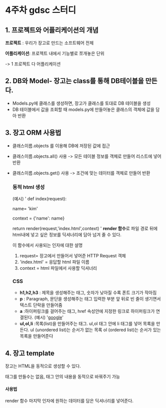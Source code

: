 # 4주차 gdsc 스터디

## 1. 프로젝트와 어플리케이션의 개념

**프로젝트** : 우리가 장고로 만드는 소프트웨어 전체

**어플리케이션**: 프로젝트 내에서 기능별로 쪼개놓은 단위

-> 1 프로젝트 다 어플리케이션

## 2. DB와 Model- 장고는 class를 통해 DB테이블을 만든다.

- Models.py에 클래스를 생성하면, 장고가 클래스를 토대로 DB 테이블을 생성
- DB 테이블에서 값을 조회할 때 models.py에 만들어놓은 클래스의 객체에 값을 담아 반환

## 3. 장고 ORM 사용법

- 클래스이름.objects 를 이용해 DB에 저장된 값에 접근

- 클래스이름.objects.all() 사용 ->
  모든 테이블 정보를 객체로 만들어 리스트에 넣어 반환
- 클래스이름.objects.get() 사용 ->
  조건에 맞는 데이터를 객체로 만들어 반환

  ### 동적 html 생성

  (예시)
  '
  def index(request):

  name= 'kim'

  context = {'name': name}

  return render(request,'index.html',context)
  '
  **render 함수**로 파일 경로 뒤에 html내에 넣고 싶은 정보를 딕셔너리에 담아 넘겨 줄 수 있다.

  이 함수에서 사용되는 인자에 대한 설명

  1. request= 장고에서 만들어서 넣어준 HTTP Request 객체
  2. 'index.html' = 응답할 html 파일 이름
  3. context = html 파일에서 사용할 딕셔너리

  ### CSS

  - **h1,h2,h3** : 제목을 생성해주는 태그, 숫자가 낮아질 수록 폰트 크기가 작아짐
  - **p** : Paragraph, 문단을 생성해주는 태그
    입력한 부분 앞 뒤로 빈 줄이 생기면서 텍스트 단락을 만들어줌
  - **a** :하이퍼링크를 걸어주는 태그, href 속성안에 지정한 링크로 하이퍼링크가 연결된다.
    (예시) '<a href='www.google.com'>google</a>'
  - **ul,ol,li** :목록(list)을 만들어주는 태그.
    ul,ol 태그 안에 li 태그를 넣어 목록을 만든다.
    ul (unordered list)는 순서가 없는 목록
    ol (ordered list)는 순서가 있는 목록을 만들어준다

## 4. 장고 template

장고는 HTML을 동적으로 생성할 수 있다.

태그를 만들수는 없음, 태그 안의 내용을 동적으로 바꿔주기 가능

#### 사용법

render 함수 마지막 인자에 원하는 데이터를 담은 딕셔너리를 넣어준다.
